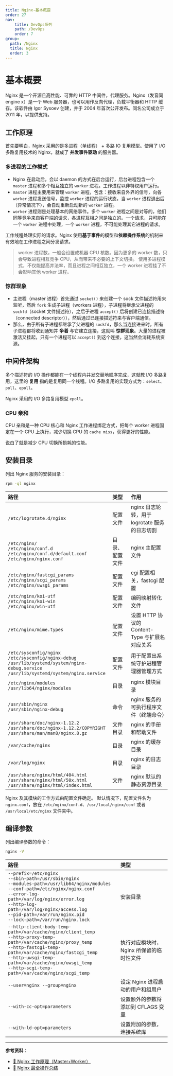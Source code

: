 ```yaml
---
title: Nginx-基本概要
order: 27
nav:
    title: DevOps系列
    path: /DevOps
    order: 7
group:
  path: /Nginx
  title: Nginx
  order: 3
---
```



# 基本概要

Nginx 是一个开源且高性能、可靠的 HTTP 中间件，代理服务。Nginx（发音同 engine x）是一个 Web 服务器，也可以用作反向代理，负载平衡器和 HTTP 缓存。该软件由 Igor Sysoev 创建，并于 2004 年首次公开发布。同名公司成立于 2011 年，以提供支持。

## 工作原理

首先要明白，Nginx 采用的是多进程（单线程） + 多路 IO 复用模型。使用了 I/O 多路复用技术的 Nginx，就成了 **并发事件驱动** 的服务器。

### 多进程的工作模式

- Nginx 在启动后，会以 daemon 的方式在后台运行，后台进程包含一个 `master` 进程和多个相互独立的 `worker` 进程。工作进程以非特权用户运行。
- `master` 进程主要用来管理 `worker` 进程，包含：接收来自外界的信号，向各 `worker` 进程发送信号，监控 `worker` 进程的运行状态，当 `worker` 进程退出后（异常情况下），会自动重新启动新的 `worker` 进程。
- `worker` 进程则是处理基本的网络事件。多个 `worker` 进程之间是对等的，他们同等竞争来自客户端的请求，各进程互相之间是独立的。一个请求，只可能在一个 `worker` 进程中处理，一个 `worker` 进程，不可能处理其它进程的请求。

工作线程处理实际的请求。Nginx 使用**基于事件**的模型和**依赖操作系统**的机制来有效地在工作进程之间分发请求。

> worker 进程数，一般会设置成机器 CPU 核数。因为更多的 worker 数，只会导致进程相互竞争 CPU，从而带来不必要的上下文切换。
> 使用多进程模式，不仅能提高并法率，而且进程之间相互独立，一个 worker 进程挂了不会影响其他 worker 进程。

### 惊群现象

- 主进程（master 进程）首先通过 `socket()` 来创建一个 sock 文件描述符用来监听，然后 `fork` 生成子进程（workers 进程），子进程将继承父进程的 `sockfd`（socket 文件描述符），之后子进程 `accept()` 后将创建已连接描述符（connected descriptor）），然后通过已连接描述符来与客户端通信。
- 那么，由于所有子进程都继承了父进程的 `sockfd`，那么当连接进来时，所有子进程都将收到通知并 **争着** 与它建立连接，这就叫 **惊群现象**。大量的进程被激活又挂起，只有一个进程可以 `accept()` 到这个连接，这当然会消耗系统资源。

## 中间件架构

多个描述符的 I/O 操作都能在一个线程内并发交替地顺序完成，这就教 I/O 多路复用，这里的 **复用** 指的是复用同一个线程。I/O 多路复用的实现方式为：`select`、`poll`、`epoll`。

Nginx 采用的 I/O 多路复用模型 `epoll`。

### CPU 亲和

CPU 亲和是一种 CPU 核心和 Nginx 工作进程绑定方式，把每个 worker 进程固定在一个 CPU 上执行，减少切换 CPU 的 `cache miss`，获得更好的性能。

说白了就是减少 CPU 切换所损耗的性能。

## 安装目录

列出 Nginx 服务的安装目录：

```bash
rpm -ql nginx
```

| 路径                                                                                                                                                  | 类型           | 作用                                           |
| :---------------------------------------------------------------------------------------------------------------------------------------------------- | :------------- | :--------------------------------------------- |
| `/etc/logrotate.d/nginx`                                                                                                                              | 配置文件       | nginx 日志轮转，用于 logrotate 服务的日志切割  |
| `/etc/nginx/`<br/>`/etc/nginx/conf.d`<br/>`/etc/nginx/conf.d/default.conf`<br/>`/etc/nginx/nginx.conf`                                                | 目录、配置文件 | nginx 主配置文件                               |
| `/etc/nginx/fastcgi_params`<br/>`/etc/nginx/scgi_params`<br/>`/etc/nginx/uwsgi_params`                                                                | 配置文件       | cgi 配置相关，fastcgi 配置                     |
| `/etc/nginx/koi-utf`<br/>`/etc/nginx/koi-win`<br/>`/etc/nginx/win-utf`                                                                                | 配置文件       | 编码映射转化文件                               |
| `/etc/nginx/mime.types`                                                                                                                               | 配置文件       | 设置 HTTP 协议的 Content-Type 与扩展名对应关系 |
| `/etc/sysconfig/nginx`<br/>`/etc/sysconfig/nginx-debug`<br/>`/usr/lib/systemd/system/nginx-debug.service`<br/>`/usr/lib/systemd/system/nginx.service` | 配置文件       | 用于配置出系统守护进程管理器管理方式           |
| `/etc/nginx/modules`<br/>`/usr/lib64/nginx/modules`                                                                                                   | 目录           | nginx 模块目录                                 |
| `/usr/sbin/nginx`<br/>`/usr/sbin/nginx-debug`                                                                                                         | 命令           | nginx 服务的可执行程序文件（终端命令）         |
| `/usr/share/doc/nginx-1.12.2`<br/>`/usr/share/doc/nginx-1.12.2/COPYRIGHT`<br/>`/usr/share/man/man8/nginx.8.gz`                                        | 文件目录       | nginx 的手册和帮助文件                         |
| `/var/cache/nginx`                                                                                                                                    | 目录           | nginx 的缓存目录                               |
| `/var/log/nginx`                                                                                                                                      | 目录           | nginx 的日志目录                               |
| `/usr/share/nginx/html/404.html`<br/>`/usr/share/nginx/html/50x.html`<br/>`/usr/share/nginx/html/index.html`                                          | 文件           | nginx 默认的静态资源目录                       |

Nginx 及其模块的工作方式由配置文件确定。 默认情况下，配置文件名为 `nginx.conf`，放在 `/etc/nginx/conf.d`、`/usr/local/nginx/conf` 或者 `/usr/local/etc/nginx` 文件夹中。

## 编译参数

列出编译参数的命令：

```bash
nginx -V
```

| 路径                                                                                                                                                                                                                                                                                                                         | 类型                                     |
| :--------------------------------------------------------------------------------------------------------------------------------------------------------------------------------------------------------------------------------------------------------------------------------------------------------------------------- | :--------------------------------------- |
| `--prefix=/etc/nginx`<br/>`--sbin-path=/usr/sbin/nginx`<br/>`--modules-path=/usr/lib64/nginx/modules`<br/>`--conf-path=/etc/nginx/nginx.conf`<br/>`--error-log-path=/var/log/nginx/error.log`<br/>`--http-log-path=/var/log/nginx/access.log`<br/>`--pid-path=/var/run/nginx.pid`<br/>`--lock-path=/var/run/nginx.lock`<br/> | 安装目录                                 |
| `--http-client-body-temp-path=/var/cache/nginx/client_temp`<br/>`--http-proxy-temp-path=/var/cache/nginx/proxy_temp`<br/>`--http-fastcgi-temp-path=/var/cache/nginx/fastcgi_temp`<br/>`--http-uwsgi-temp-path=/var/cache/nginx/uwsgi_temp`<br/>`--http-scgi-temp-path=/var/cache/nginx/scgi_temp`                            | 执行对应模块时，Nginx 所保留的临时性文件 |
| `--user=nginx --group=nginx`                                                                                                                                                                                                                                                                                                 | 设定 Nginx 进程启动的用户和组用户        | cgi 配置相关，fastcgi 配置                     |
| `--with-cc-opt=parameters`                                                                                                                                                                                                                                                                                                   | 设置额外的参数将添加到 CFLAGS 变量       | 编码映射转化文件                               |
| `--with-ld-opt=parameters`                                                                                                                                                                                                                                                                                                   | 设置附加的参数，连接系统库               | 设置 HTTP 协议的 Content-Type 与扩展名对应关系 |

---

**参考资料：**

- [📝 Nginx 工作原理（Master+Worker）](https://www.cnblogs.com/yblackd/p/12194143.html)
- [📝 Nginx 最全操作总结](https://mp.weixin.qq.com/s/ZaKUtj7NgRSI72m5S4quDg)
